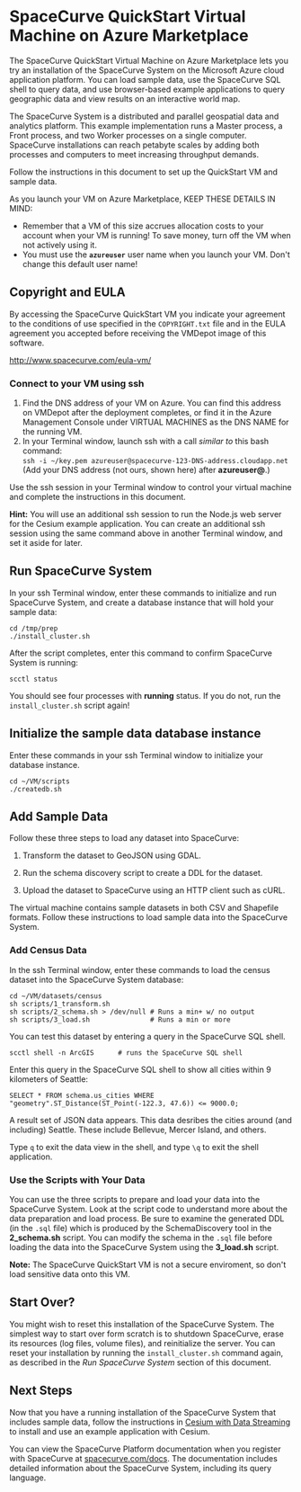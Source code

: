 SpaceCurve QuickStart Virtual Machine on Azure Marketplace
==================================================

The SpaceCurve QuickStart Virtual Machine on Azure Marketplace lets you try an installation of the
SpaceCurve System on the Microsoft Azure cloud application platform. 
You can load sample data, use the SpaceCurve SQL shell to
query data, and use browser-based example applications to query geographic data
and view results on an interactive world map.

The SpaceCurve System is a distributed and parallel geospatial data and
analytics platform. This example implementation runs a Master process, a Front
process, and two Worker processes on a single computer. SpaceCurve installations
can reach petabyte scales by adding both processes and computers to meet
increasing throughput demands.

Follow the instructions in this document to set up the QuickStart VM and sample
data.

As you launch your VM on Azure Marketplace, KEEP THESE DETAILS IN MIND:  
 * Remember that a VM of this size accrues allocation costs to your account when your VM is running! To save money, turn off the VM when not actively using it.
 * You must use the **`azureuser`** user name when you launch your VM. Don't change this default user name!


Copyright and EULA
--------------------

By accessing the SpaceCurve QuickStart VM you indicate your agreement to the
conditions of use specified in the `COPYRIGHT.txt` file and in the EULA
agreement you accepted before receiving the VMDepot image of this software. 

http://www.spacecurve.com/eula-vm/


### Connect to your VM using ssh

1. Find the DNS address of your VM on Azure. You can find this address on VMDepot after the deployment completes, or find it in the Azure Management Console under VIRTUAL MACHINES as the DNS NAME for the running VM.
2. In your Terminal window, launch ssh with a call *similar to* this bash command:  
    `ssh -i ~/key.pem azureuser@spacecurve-123-DNS-address.cloudapp.net`  
    (Add your DNS address (not ours, shown here) after **azureuser@**.)

Use the ssh session in your Terminal window to control your virtual machine and complete the instructions in this document.

**Hint:** You will use an additional ssh session to run the Node.js web server for the Cesium example application. You can create an additional ssh session using the same command above in another Terminal window, and set it aside for later.

Run SpaceCurve System
---------

In your ssh Terminal window, enter these commands to initialize and run SpaceCurve System, and create a database instance that will hold your sample data:

~~~~~~~~~~~~~~~~~~~~~~~~~~~~~~~~~~~~~~~~~~~~~~~~~~~~~~~~~~~~~~~~~~~~~~~~~~~~~~~~
cd /tmp/prep
./install_cluster.sh
~~~~~~~~~~~~~~~~~~~~~~~~~~~~~~~~~~~~~~~~~~~~~~~~~~~~~~~~~~~~~~~~~~~~~~~~~~~~~~~~

After the script completes, enter this command to confirm SpaceCurve System is running:

`scctl status`

You should see four processes with **running** status. If you do not, run the `install_cluster.sh` script again!

Initialize the sample data database instance
---------

Enter these commands in your ssh Terminal window to initialize your database instance.

~~~~~~~~~~~~~~~~~~~~~~~~~~~~~~~~~~~~~~~~~~~~~~~~~~~~~~~~~~~~~~~~~~~~~~~~~~~~~~~~
cd ~/VM/scripts
./createdb.sh
~~~~~~~~~~~~~~~~~~~~~~~~~~~~~~~~~~~~~~~~~~~~~~~~~~~~~~~~~~~~~~~~~~~~~~~~~~~~~~~~



Add Sample Data
---------------

Follow these three steps to load any dataset into SpaceCurve:

1.  Transform the dataset to GeoJSON using GDAL.

2.  Run the schema discovery script to create a DDL for the dataset.

3.  Upload the dataset to SpaceCurve using an HTTP client such as cURL.

The virtual machine contains sample datasets in both CSV and Shapefile
formats. Follow these instructions to load sample data
into the SpaceCurve System.

### Add Census Data

In the ssh Terminal window, enter these commands to load the census dataset into the
SpaceCurve System database:

~~~~~~~~~~~~~~~~~~~~~~~~~~~~~~~~~~~~~~~~~~~~~~~~~~~~~~~~~~~~~~~~~~~~~~~~~~~~~~~~
cd ~/VM/datasets/census
sh scripts/1_transform.sh
sh scripts/2_schema.sh > /dev/null # Runs a min+ w/ no output
sh scripts/3_load.sh               # Runs a min or more
~~~~~~~~~~~~~~~~~~~~~~~~~~~~~~~~~~~~~~~~~~~~~~~~~~~~~~~~~~~~~~~~~~~~~~~~~~~~~~~~

You can test this dataset by entering a query in the SpaceCurve SQL shell.

~~~~~~~~~~~~~~~~~~~~~~~~~~~~~~~~~~~~~~~~~~~~~~~~~~~~~~~~~~~~~~~~~~~~~~~~~~~~~~~~
scctl shell -n ArcGIS      # runs the SpaceCurve SQL shell
~~~~~~~~~~~~~~~~~~~~~~~~~~~~~~~~~~~~~~~~~~~~~~~~~~~~~~~~~~~~~~~~~~~~~~~~~~~~~~~~

Enter this query in the SpaceCurve SQL shell to show all cities within 9
kilometers of Seattle:

~~~~~~~~~~~~~~~~~~~~~~~~~~~~~~~~~~~~~~~~~~~~~~~~~~~~~~~~~~~~~~~~~~~~~~~~~~~~~~~~
SELECT * FROM schema.us_cities WHERE "geometry".ST_Distance(ST_Point(-122.3, 47.6)) <= 9000.0;
~~~~~~~~~~~~~~~~~~~~~~~~~~~~~~~~~~~~~~~~~~~~~~~~~~~~~~~~~~~~~~~~~~~~~~~~~~~~~~~~

A result set of JSON data appears. This data desribes the cities around (and
including) Seattle. These include Bellevue, Mercer Island, and others.

Type `q` to exit the data view in the shell, and type `\q` to exit the shell
application.

### Use the Scripts with Your Data

You can use the three scripts to prepare and load your data into the SpaceCurve
System. Look at the script code to understand more about the data preparation
and load process. Be sure to examine the generated DDL (in the `.sql` file)
which is produced by the SchemaDiscovery tool in the **2\_schema.sh** script.
You can modify the schema in the `.sql` file before loading the data into the
SpaceCurve System using the **3\_load.sh** script.

**Note:** The SpaceCurve QuickStart VM is not a secure enviroment, so don't load sensitive data onto this VM.

Start Over?
-----------

You might wish to reset this installation of the SpaceCurve System. The simplest
way to start over form scratch is to shutdown SpaceCurve, erase its resources
(log files, volume files), and reinitialize the server. You can reset your installation
by running the `install_cluster.sh` command again, as described in the *Run SpaceCurve System* section of this document.

Next Steps
----------

Now that you have a running installation of the SpaceCurve System that includes
sample data, follow the instructions in [Cesium with Data Streaming][2] to install and use an example application with Cesium.

You can view the SpaceCurve Platform documentation when you register with SpaceCurve at [spacecurve.com/docs](http://www.spacecurve.com/docs). The documentation includes detailed
information about the SpaceCurve System, including its query language.


[2]: <cesium.md>
